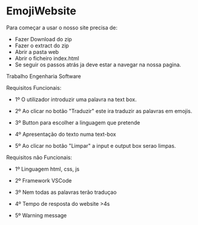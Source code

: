 # EmojiWebsite

Para começar a usar o nosso site precisa de:
- Fazer Download do zip
- Fazer o extract do zip
- Abrir a pasta web
- Abrir o ficheiro index.html
- Se seguir os passos atrás ja deve estar a navegar na nossa pagina.



Trabalho Engenharia Software

Requisitos Funcionais:


- 1º O utilizador introduzir uma palavra na text box.

- 2º Ao clicar no botão "Traduzir" este ira traduzir as palavras em emojis.

- 3º Button para escolher a linguagem que pretende

- 4º Apresentação do texto numa text-box

- 5º Ao clicar no botão "Limpar" a input e output box serao limpas.

Requisitos não Funcionais:


- 1º Linguagem html, css, js

- 2º Framework VSCode

- 3º Nem todas as palavras terão traduçao

- 4º Tempo de resposta do website >4s

- 5º Warning message
